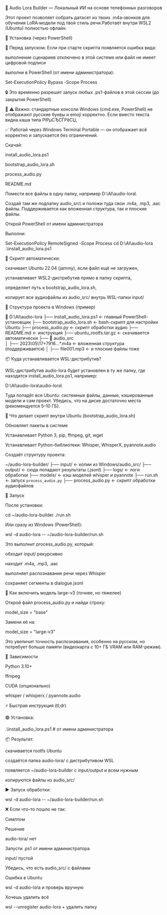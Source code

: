 🧠 Audio Lora Builder — Локальный ИИ на основе телефонных разговоров

Этот проект позволяет собрать датасет из твоих .m4a‑звонков для обучения LoRA‑модели под твой стиль речи.Работает внутри WSL2 (Ubuntu) полностью офлайн.

🚀 Установка (через PowerShell)

📌 Перед запуском:
Если при старте скрипта появляется ошибка вида:

выполнение сценариев отключено в этой системе
или
файл не имеет цифровой подписи

выполни в PowerShell (от имени администратора):

Set-ExecutionPolicy Bypass -Scope Process

🔒 Это временно разрешит запуск любых .ps1-файлов в этой сессии (до закрытия PowerShell).

📎 ⚠️ Важно: стандартные консоли Windows (cmd.exe, PowerShell) не отображают русские буквы и emoji корректно. Если вместо текста видна каша типа РІРµСЂСЃРёСЏ,

✅ Работай через Windows Terminal Portable — он отображает всё корректно и запускается без ограничений.

Скачай:

install_audio_lora.ps1

bootstrap_audio_lora.sh

process_audio.py

README.md

Помести все файлы в одну папку, например D:\AI\audio-lora\

Создай там же подпапку audio_src\ и положи туда свои .m4a, .mp3, .aac файлы. Поддерживается как вложенная структура, так и плоские файлы.

Открой PowerShell от имени администратора

Выполни:

Set-ExecutionPolicy RemoteSigned -Scope Process
cd D:\AI\audio-lora
.\install_audio_lora.ps1

📌 Скрипт автоматически:

скачивает Ubuntu 22.04 (jammy), если файл ещё не загружен,

устанавливает WSL2-дистрибутив прямо в папку скрипта,

определяет путь к bootstrap_audio_lora.sh,

копирует все аудиофайлы из audio_src/ внутрь WSL-папки input/

📁 Структура проекта в Windows (пример)

📂 D:\AI\audio-lora
├── install_audio_lora.ps1          ← главный PowerShell-установщик
├── bootstrap_audio_lora.sh         ← bash-скрипт для настройки Ubuntu
├── process_audio.py                ← скрипт обработки аудио
├── README.md                       ← инструкция
├── ubuntu_rootfs.tar.gz            ← скачивается автоматически
├── 📁 audio_src\
│   ├── 2023\05\17\+7916...\*.m4a ← вложенная структура (поддерживается)
│   ├── file001.mp3                 ← и плоские файлы тоже

📦 Куда устанавливается WSL-дистрибутив?

WSL-дистрибутив audio-lora будет установлен в ту же папку, где находится install_audio_lora.ps1, например:

D:\AI\audio-lora\audio-lora\

Туда попадёт вся Ubuntu: системные файлы, данные, кэшированные модели и сам проект. Убедись, что на диске достаточно места (рекомендуется 5–10 ГБ).

🐙 Что делает скрипт внутри Ubuntu (bootstrap_audio_lora.sh)

Обновляет пакеты в системе

Устанавливает Python 3, pip, ffmpeg, git, wget

Устанавливает Python-библиотеки: Whisper, WhisperX, pyannote.audio

Создаёт структуру проекта:

~/audio-lora-builder/
├── input/        ← копии из Windows/audio_src/
├── output/       ← сюда попадают результаты (.jsonl)
├── logs/         ← логи обработки
├── models/       ← кэш моделей whisper и pyannote
├── run.sh        ← запуск `process_audio.py`
├── process_audio.py ← скрипт обработки аудиофайлов

🔧 Запуск

После установки:

cd ~/audio-lora-builder
./run.sh

Или сразу из Windows (PowerShell):

wsl -d audio-lora -- ~/audio-lora-builder/run.sh

Это выполнит process_audio.py, который:

обходит input/ рекурсивно

находит .m4a, .mp3, .aac

выполняет распознавание речи через Whisper

сохраняет сегменты в dialogue.jsonl

🧠 Как включить модель large-v3 (точнее, но тяжелее)

Открой файл process_audio.py и найди строку:

model_size = "base"

Замени её на:

model_size = "large-v3"

Это увеличит точность распознавания, особенно на русском, но потребует больше памяти (видеокарта с 10+ ГБ VRAM или RAM-режим).

📆 Зависимости

Python 3.10+

ffmpeg

CUDA (опционально)

whisper / whisperx / pyannote.audio

⚡ Быстрая инструкция (tl;dr)

🟢 Установка:

.\install_audio_lora.ps1  # от имени администратора

📦 Результат:

скачивается rootfs Ubuntu

создаётся папка audio-lora/ с дистрибутивом WSL

появляется ~/audio-lora-builder с input/output и всем нужным

копируются файлы из audio_src/

▶️ Запуск обработки:

wsl -d audio-lora -- ~/audio-lora-builder/run.sh

❌ Если что-то пошло не так:

Симптом

Решение

audio-lora/ нет

Запусти .ps1 от имени администратора

input/ пустой

Убедись, что есть audio_src/ с файлами

Ошибка в Ubuntu

wsl -d audio-lora и проверь вручную

Хочешь удалить всё

wsl --unregister audio-lora + удалить папку